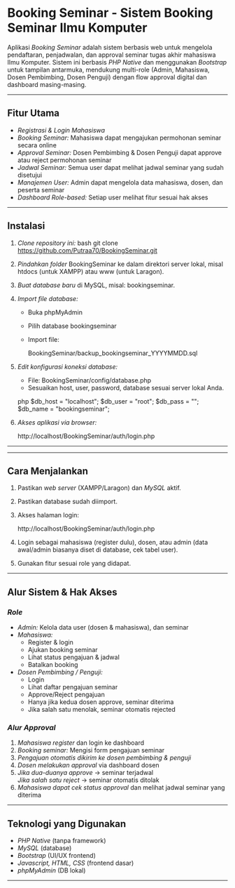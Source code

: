 # Booking Seminar - Sistem Booking Seminar Ilmu Komputer

Aplikasi *Booking Seminar* adalah sistem berbasis web untuk mengelola pendaftaran, penjadwalan, dan approval seminar tugas akhir mahasiswa Ilmu Komputer. Sistem ini berbasis *PHP Native* dan menggunakan *Bootstrap* untuk tampilan antarmuka, mendukung multi-role (Admin, Mahasiswa, Dosen Pembimbing, Dosen Penguji) dengan flow approval digital dan dashboard masing-masing.

---

## Fitur Utama

- *Registrasi & Login Mahasiswa*
- *Booking Seminar:* Mahasiswa dapat mengajukan permohonan seminar secara online
- *Approval Seminar:* Dosen Pembimbing & Dosen Penguji dapat approve atau reject permohonan seminar
- *Jadwal Seminar:* Semua user dapat melihat jadwal seminar yang sudah disetujui
- *Manajemen User:* Admin dapat mengelola data mahasiswa, dosen, dan peserta seminar
- *Dashboard Role-based:* Setiap user melihat fitur sesuai hak akses

---

## Instalasi

1. *Clone repository ini:*
    bash
    git clone https://github.com/Putraa70/BookingSeminar.git
    
2. *Pindahkan folder* BookingSeminar ke dalam direktori server lokal, misal htdocs (untuk XAMPP) atau www (untuk Laragon).
3. *Buat database baru* di MySQL, misal: bookingseminar.
4. *Import file database:*
    - Buka phpMyAdmin
    - Pilih database bookingseminar
    - Import file:  
      
      BookingSeminar/backup_bookingseminar_YYYYMMDD.sql
      
5. *Edit konfigurasi koneksi database:*
    - File: BookingSeminar/config/database.php
    - Sesuaikan host, user, password, database sesuai server lokal Anda.

    php
    $db_host = "localhost";
    $db_user = "root";
    $db_pass = "";
    $db_name = "bookingseminar";
    
6. *Akses aplikasi via browser:*
    
    http://localhost/BookingSeminar/auth/login.php
    

---

---

## Cara Menjalankan

1. Pastikan *web server* (XAMPP/Laragon) dan *MySQL* aktif.
2. Pastikan database sudah diimport.
3. Akses halaman login:
    
    http://localhost/BookingSeminar/auth/login.php
    
4. Login sebagai mahasiswa (register dulu), dosen, atau admin (data awal/admin biasanya diset di database, cek tabel user).
5. Gunakan fitur sesuai role yang didapat.

---

## Alur Sistem & Hak Akses

### *Role*
- *Admin:* Kelola data user (dosen & mahasiswa), dan seminar
- *Mahasiswa:*  
  - Register & login  
  - Ajukan booking seminar  
  - Lihat status pengajuan & jadwal  
  - Batalkan booking
- *Dosen Pembimbing / Penguji:*  
  - Login  
  - Lihat daftar pengajuan seminar  
  - Approve/Reject pengajuan  
  - Hanya jika kedua dosen approve, seminar diterima
  - Jika salah satu menolak, seminar otomatis rejected

### *Alur Approval*
1. *Mahasiswa register* dan login ke dashboard
2. *Booking seminar:* Mengisi form pengajuan seminar
3. *Pengajuan otomatis dikirim ke dosen pembimbing & penguji*
4. *Dosen melakukan approval* via dashboard dosen
5. *Jika dua-duanya approve* → seminar terjadwal  
   *Jika salah satu reject* → seminar otomatis ditolak
6. *Mahasiswa dapat cek status approval* dan melihat jadwal seminar yang diterima

---

## Teknologi yang Digunakan

- *PHP Native* (tanpa framework)
- *MySQL* (database)
- *Bootstrap* (UI/UX frontend)
- *Javascript, HTML, CSS* (frontend dasar)
- *phpMyAdmin* (DB lokal)


---
